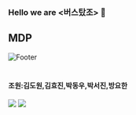 ### Hello we are <버스탔조> 👋

## MDP
![Footer](https://capsule-render.vercel.app/api?type=waving&color=auto&height=200&section=footer)
# 

#### 조원:김도원,김효진,박동우,박서진,방요한
<img src="https://img.shields.io/badge/Python-3766AB?style=flat-square&logo=Python&logoColor=white"/></a>
<img src="https://img.shields.io/badge/-색상코드?style=flat-square&logo=로고명&logoColor=로고색"/>
